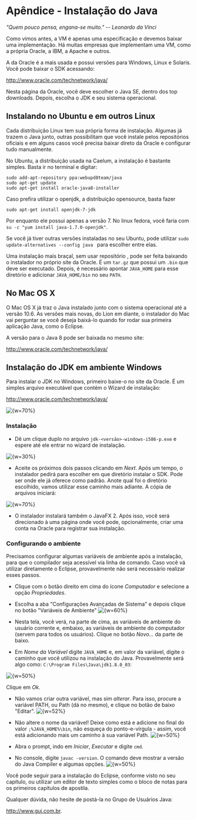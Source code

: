 # Apêndice - Instalação do Java
_"Quem pouco pensa, engana-se muito." -- Leonardo da Vinci_

Como vimos antes, a VM é apenas uma especificação e devemos baixar uma implementação.
Há muitas empresas que implementam uma VM, como a própria Oracle, a IBM, a Apache e outros.

A da Oracle é a mais usada e possui versões para Windows, Linux e Solaris. Você pode
baixar o SDK acessando:

http://www.oracle.com/technetwork/java/

Nesta página da Oracle, você deve escolher o Java SE, dentro dos top downloads. Depois, escolha
o JDK e seu sistema operacional.

## Instalando no Ubuntu e em outros Linux
Cada distribuição Linux tem sua própria forma de instalação. Algumas já trazem o Java
junto, outras possibilitam que você instale pelos repositórios oficiais e em alguns
casos você precisa baixar direto da Oracle e configurar tudo manualmente.

No Ubuntu, a distribuição usada na Caelum, a instalação é bastante simples. Basta ir
no terminal e digitar:

```
sudo add-apt-repository ppa:webupd8team/java
sudo apt-get update
sudo apt-get install oracle-java8-installer
```

Caso prefira utilizar o openjdk, a distribuição opensource, basta fazer

```
sudo apt-get install openjdk-7-jdk
```

Por enquanto ele possui apenas a versão 7. No linux fedora, você faria com `su -c "yum install java-1.7.0-openjdk"`.

Se você já tiver outras versões instaladas no seu Ubuntu, pode utilizar
`sudo update-alternatives --config java ` para escolher entre elas.

Uma instalação mais braçal, sem usar repositório , pode ser feita baixando
o instalador no próprio site da Oracle. É um `tar.gz` que possui um `.bin` que
deve ser executado. Depois, é necessário apontar `JAVA_HOME` para esse diretório
e adicionar `JAVA_HOME/bin` no seu `PATH`.

## No Mac OS X
O Mac OS X já traz o Java instalado junto com o sistema operacional até a versão 10.6.
As versões mais novas, do Lion em diante, o instalador do Mac vai perguntar se você deseja baixá-lo
quando for rodar sua primeira aplicação Java, como o Eclipse.

A versão para o Java 8 pode ser baixada no mesmo site:

http://www.oracle.com/technetwork/java/


## Instalação do JDK em ambiente Windows
Para instalar o JDK no Windows, primeiro baixe-o no site da Oracle. É um simples
arquivo executável que contém o Wizard de instalação:

http://www.oracle.com/technetwork/java/

![ {w=70%}](assets/images/instalacao/pagina-download.png)

### Instalação

* Dê um clique duplo no arquivo `jdk-<versão>-windows-i586-p.exe` e espere até ele
entrar no wizard de instalação.

![ {w=30%}](assets/images/instalacao/icone.png)

* Aceite os próximos dois passos clicando em _Next_.
Após um tempo, o instalador pedirá para escolher em que diretório instalar o SDK. Pode
ser onde ele já oferece como padrão. Anote qual foi o diretório escolhido, vamos utilizar
esse caminho mais adiante. A cópia de arquivos iniciará:

![ {w=70%}](assets/images/instalacao/processo-instalacao.png)

* O instalador instalará também o JavaFX 2. Após isso, você será direcionado à uma página
onde você pode, opcionalmente, criar uma conta na Oracle para registrar sua instalação.



### Configurando o ambiente
Precisamos configurar algumas variáveis de ambiente após a instalação, para que o compilador seja
acessível via linha de comando. Caso você vá utilizar diretamente o Eclipse, provavelmente não
será necessário realizar esses passos.


* Clique com o botão direito em cima do ícone _Computador_ e selecione a opção _Propriedades_.

* Escolha a aba "Configurações Avançadas de Sistema" e depois clique no botão "Variáveis de Ambiente"
![ {w=60%}](assets/images/instalacao/variables.png)

* Nesta tela, você verá, na parte de cima, as variáveis de ambiente do usuário corrente e,
embaixo, as variáveis de ambiente do computador (servem para todos os usuários). Clique no botão
_Novo..._ da parte de baixo.

* Em _Nome da Variável_ digite `JAVA_HOME` e, em valor da variável, digite o caminho que você
utilizou na instalação do Java. Provavelmente será algo como: `C:\Program Files\Java\jdk1.8.0_03`:

![ {w=50%}](assets/images/instalacao/newvariable.png)

Clique em _Ok_.

* Não vamos criar outra variável, mas sim _alterar_. Para isso, procure a variável PATH, ou
Path (dá no mesmo), e clique no botão de baixo "Editar".
![ {w=52%}](assets/images/instalacao/edit.png)

* Não altere o nome da variável! Deixe como está e adicione no final do valor
`;%JAVA_HOME%\bin`, não esqueça do ponto-e-vírgula - assim, você está adicionando mais um
caminho à sua variável Path.
![ {w=50%}](assets/images/instalacao/editpath.png)

* Abra o prompt, indo em _Iniciar_, _Executar_ e digite `cmd`.

* No console, digite `javac -version`. O comando deve mostrar a versão do Java
Compiler e algumas opções.
![ {w=50%}](assets/images/instalacao/javac.png)


Você pode seguir para a instalação do Eclipse, conforme visto no seu capítulo, ou utilizar um
editor de texto simples como o bloco de notas para os primeiros capítulos de apostila.

Qualquer dúvida, não hesite de postá-la no Grupo de Usuários Java:

http://www.guj.com.br.
